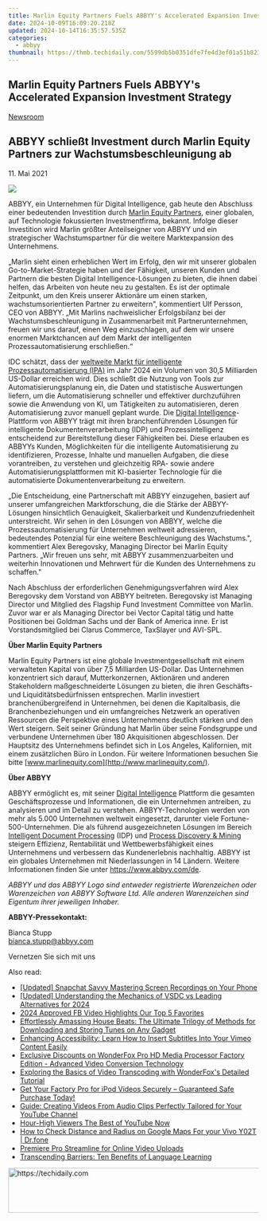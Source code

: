 ```yaml
---
title: Marlin Equity Partners Fuels ABBYY's Accelerated Expansion Investment Strategy
date: 2024-10-09T16:09:20.218Z
updated: 2024-10-14T16:35:57.535Z
categories:
  - abbyy
thumbnail: https://thmb.techidaily.com/5599db5b0351dfe7fe4d3ef01a51b823176684e86c63c43fb2d60eaab80af0aa.jpg
---
```


## Marlin Equity Partners Fuels ABBYY's Accelerated Expansion Investment Strategy

[Newsroom](https://tools.techidaily.com/abbyy/products/)

## ABBYY schließt Investment durch Marlin Equity Partners zur Wachstumsbeschleunigung ab

11\. Mai 2021

![](https://content.abbyy.com/-/media/project/abbyy/abbyy/branchtemplates/shutterstock_1272462163_1296-x-729.jpg?h=729&iar=0&w=1296)

ABBYY, ein Unternehmen für Digital Intelligence, gab heute den Abschluss einer bedeutenden Investition durch [Marlin Equity Partners](https://www.marlinequity.com/), einer globalen, auf Technologie fokussierten Investmentfirma, bekannt. Infolge dieser Investition wird Marlin größter Anteilseigner von ABBYY und ein strategischer Wachstumspartner für die weitere Marktexpansion des Unternehmens.

„Marlin sieht einen erheblichen Wert im Erfolg, den wir mit unserer globalen Go-to-Market-Strategie haben und der Fähigkeit, unseren Kunden und Partnern die besten Digital Intelligence-Lösungen zu bieten, die ihnen dabei helfen, das Arbeiten von heute neu zu gestalten. Es ist der optimale Zeitpunkt, um den Kreis unserer Aktionäre um einen starken, wachstumsorientierten Partner zu erweitern", kommentiert Ulf Persson, CEO von ABBYY. „Mit Marlins nachweislicher Erfolgsbilanz bei der Wachstumsbeschleunigung in Zusammenarbeit mit Partnerunternehmen, freuen wir uns darauf, einen Weg einzuschlagen, auf dem wir unsere enormen Marktchancen auf dem Markt der intelligenten Prozessautomatisierung erschließen.“

IDC schätzt, dass der [weltweite Markt für intelligente Prozessautomatisierung (IPA)](https://www.idc.com/getdoc.jsp?containerId=US45411620) im Jahr 2024 ein Volumen von 30,5 Milliarden US-Dollar erreichen wird. Dies schließt die Nutzung von Tools zur Automatisierungsplanung ein, die Daten und statistische Auswertungen liefern, um die Automatisierung schneller und effektiver durchzuführen sowie die Anwendung von KI, um Tätigkeiten zu automatisieren, deren Automatisierung zuvor manuell geplant wurde. Die [Digital Intelligence](https://tools.techidaily.com/abbyy/products/)\-Plattform von ABBYY trägt mit ihren branchenführenden Lösungen für intelligente Dokumentenverarbeitung (IDP) und Prozessintelligenz entscheidend zur Bereitstellung dieser Fähigkeiten bei. Diese erlauben es ABBYYs Kunden, Möglichkeiten für die intelligente Automatisierung zu identifizieren, Prozesse, Inhalte und manuellen Aufgaben, die diese vorantreiben, zu verstehen und gleichzeitig RPA- sowie andere Automatisierungsplattformen mit KI-basierter Technologie für die automatisierte Dokumentenverarbeitung zu erweitern.

„Die Entscheidung, eine Partnerschaft mit ABBYY einzugehen, basiert auf unserer umfangreichen Marktforschung, die die Stärke der ABBYY-Lösungen hinsichtlich Genauigkeit, Skalierbarkeit und Kundenzufriedenheit unterstreicht. Wir sehen in den Lösungen von ABBYY, welche die Prozessautomatisierung für Unternehmen weltweit adressieren, bedeutendes Potenzial für eine weitere Beschleunigung des Wachstums.", kommentiert Alex Beregovsky, Managing Director bei Marlin Equity Partners. „Wir freuen uns sehr, mit ABBYY zusammenzuarbeiten und weiterhin Innovationen und Mehrwert für die Kunden des Unternehmens zu schaffen."

Nach Abschluss der erforderlichen Genehmigungsverfahren wird Alex Beregovsky dem Vorstand von ABBYY beitreten. Beregovsky ist Managing Director und Mitglied des Flagship Fund Investment Committee von Marlin. Zuvor war er als Managing Director bei Vector Capital tätig und hatte Positionen bei Goldman Sachs und der Bank of America inne. Er ist Vorstandsmitglied bei Clarus Commerce, TaxSlayer und AVI-SPL.

**Über Marlin Equity Partners** 

Marlin Equity Partners ist eine globale Investmentgesellschaft mit einem verwalteten Kapital von über 7,5 Milliarden US-Dollar. Das Unternehmen konzentriert sich darauf, Mutterkonzernen, Aktionären und anderen Stakeholdern maßgeschneiderte Lösungen zu bieten, die ihren Geschäfts- und Liquiditätsbedürfnissen entsprechen. Marlin investiert branchenübergreifend in Unternehmen, bei denen die Kapitalbasis, die Branchenbeziehungen und ein umfangreiches Netzwerk an operativen Ressourcen die Perspektive eines Unternehmens deutlich stärken und den Wert steigern. Seit seiner Gründung hat Marlin über seine Fondsgruppe und verbundene Unternehmen über 180 Akquisitionen abgeschlossen. Der Hauptsitz des Unternehmens befindet sich in Los Angeles, Kalifornien, mit einem zusätzlichen Büro in London. Für weitere Informationen besuchen Sie bitte [www.marlinequity.com](http://www.marlinequity.com/).

**Über ABBYY**

ABBYY ermöglicht es, mit seiner [Digital Intelligence](https://tools.techidaily.com/abbyy/products/) Plattform die gesamten Geschäftsprozesse und Informationen, die ein Unternehmen antreiben, zu analysieren und im Detail zu verstehen. ABBYY-Technologien werden von mehr als 5.000 Unternehmen weltweit eingesetzt, darunter viele Fortune-500-Unternehmen. Die als führend ausgezeichneten Lösungen im Bereich [Intelligent Document Processing](https://tools.techidaily.com/abbyy/products/) (IDP) und [Process Discovery & Mining](https://tools.techidaily.com/abbyy/products/) steigern Effizienz, Rentabilität und Wettbewerbsfähigkeit eines Unternehmens und verbessern das Kundenerlebnis nachhaltig. ABBYY ist ein globales Unternehmen mit Niederlassungen in 14 Ländern. Weitere Informationen finden Sie unter <https://www.abbyy.com/de>.

_ABBYY und das ABBYY Logo sind entweder registrierte Warenzeichen oder Warenzeichen von ABBYY Software Ltd. Alle anderen Warenzeichen sind Eigentum ihrer jeweiligen Inhaber._

**ABBYY-Pressekontakt:**

Bianca Stupp  
[bianca.stupp@abbyy.com](https://tools.techidaily.com/abbyy/products/)  
  
Vernetzen Sie sich mit uns

<ins class="adsbygoogle"
     style="display:block"
     data-ad-format="autorelaxed"
     data-ad-client="ca-pub-7571918770474297"
     data-ad-slot="1223367746"></ins>

<ins class="adsbygoogle"
     style="display:block"
     data-ad-client="ca-pub-7571918770474297"
     data-ad-slot="8358498916"
     data-ad-format="auto"
     data-full-width-responsive="true"></ins>

<span class="atpl-alsoreadstyle">Also read:</span>
<div><ul>
<li><a href="https://snapchat-videos.techidaily.com/updated-snapchat-savvy-mastering-screen-recordings-on-your-phone/"><u>[Updated] Snapchat Savvy Mastering Screen Recordings on Your Phone</u></a></li>
<li><a href="https://screen-video-capture.techidaily.com/updated-understanding-the-mechanics-of-vsdc-vs-leading-alternatives-for-2024/"><u>[Updated] Understanding the Mechanics of VSDC vs Leading Alternatives for 2024</u></a></li>
<li><a href="https://facebook-videos.techidaily.com/2024-approved-fb-video-highlights-our-top-5-favorites/"><u>2024 Approved FB Video Highlights Our Top 5 Favorites</u></a></li>
<li><a href="https://discover-advanced.techidaily.com/effortlessly-amassing-house-beats-the-ultimate-trilogy-of-methods-for-downloading-and-storing-tunes-on-any-gadget/"><u>Effortlessly Amassing House Beats: The Ultimate Trilogy of Methods for Downloading and Storing Tunes on Any Gadget</u></a></li>
<li><a href="https://discover-advanced.techidaily.com/enhancing-accessibility-learn-how-to-insert-subtitles-into-your-vimeo-content-easily/"><u>Enhancing Accessibility: Learn How to Insert Subtitles Into Your Vimeo Content Easily</u></a></li>
<li><a href="https://discover-advanced.techidaily.com/exclusive-discounts-on-wonderfox-pro-hd-media-processor-factory-edition-advanced-video-conversion-technology/"><u>Exclusive Discounts on WonderFox Pro HD Media Processor Factory Edition - Advanced Video Conversion Technology</u></a></li>
<li><a href="https://discover-advanced.techidaily.com/exploring-the-basics-of-video-transcoding-with-wonderfoxs-detailed-tutorial/"><u>Exploring the Basics of Video Transcoding with WonderFox's Detailed Tutorial</u></a></li>
<li><a href="https://discover-advanced.techidaily.com/get-your-factory-pro-for-ipod-videos-securely-guaranteed-safe-purchase-today/"><u>Get Your Factory Pro for iPod Videos Securely – Guaranteed Safe Purchase Today!</u></a></li>
<li><a href="https://discover-advanced.techidaily.com/guide-creating-videos-from-audio-clips-perfectly-tailored-for-your-youtube-channel/"><u>Guide: Creating Videos From Audio Clips Perfectly Tailored for Your YouTube Channel</u></a></li>
<li><a href="https://youtube-video-recordings.techidaily.com/hour-high-viewers-the-best-of-youtube-now/"><u>Hour-High Viewers The Best of YouTube Now</u></a></li>
<li><a href="https://android-location-track.techidaily.com/how-to-check-distance-and-radius-on-google-maps-for-your-vivo-y02t-drfone-by-drfone-virtual-android/"><u>How to Check Distance and Radius on Google Maps For your Vivo Y02T | Dr.fone</u></a></li>
<li><a href="https://youtube-sure.techidaily.com/ere-pro-streamline-for-online-video-uploads/"><u>Premiere Pro Streamline for Online Video Uploads</u></a></li>
<li><a href="https://mondly-stories.techidaily.com/transcending-barriers-ten-benefits-of-language-learning/"><u>Transcending Barriers: Ten Benefits of Language Learning</u></a></li>
</ul></div>

<!-- affiliate ads begin -->
<a href="https://imp.i357552.net/c/5597632/1030129/11832" target="_top" id="1030129">
  <img src="//a.impactradius-go.com/display-ad/11832-1030129" border="0" alt="https://techidaily.com" width="720" height="90"/>
</a>
<img height="0" width="0" src="https://imp.i357552.net/i/5597632/1030129/11832" style="position:absolute;visibility:hidden;" border="0" />
<!-- affiliate ads end -->

